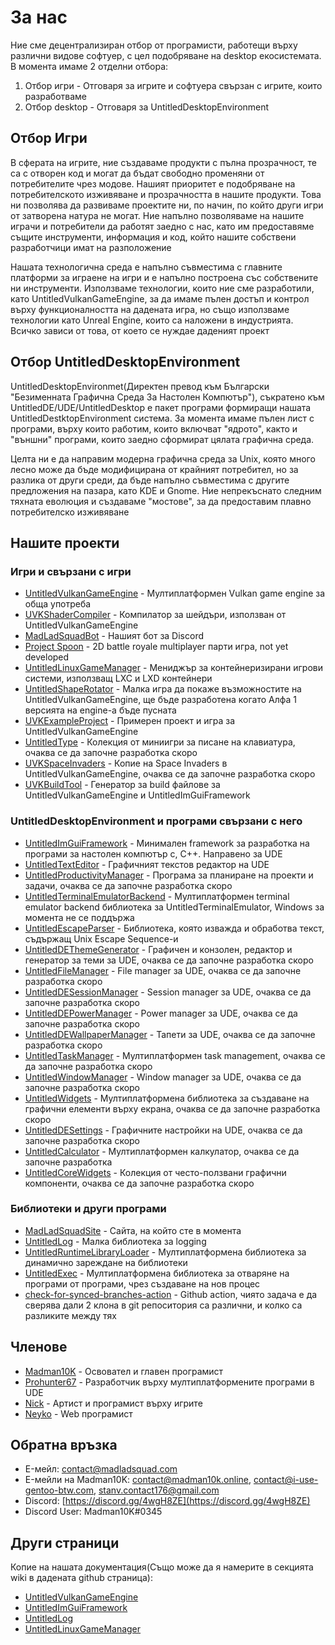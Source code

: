 # За нас
Ние сме децентрализиран отбор от програмисти, работещи върху различни видове софтуер, с цел подобряване на desktop екосистемата. В момента имаме 2 отделни
отбора:
1. Отбор игри - Отговаря за игрите и софтуера свързан с игрите, които разработваме
1. Отбор desktop - Отговаря за UntitledDesktopEnvironment

## Отбор Игри
В сферата на игрите, ние създаваме продукти с пълна прозрачност, те са с отворен код и могат да бъдат свободно променяни от потребителите чрез модове.
Нашият приоритет е подобряване на потребителското изживяване и прозрачността в нашите продукти. Това ни позволява да развиваме проектите ни, по начин,
по който други игри от затворена натура не могат. Ние напълно позволяваме на нашите играчи и потребители да работят заедно с нас, като им предоставяме
същите инструменти, информация и код, който нашите собствени разработчици имат на разположение

Нашата технологична среда е напълно съвместима с главните платформи за играене на игри и е напълно построена със собствените ни инструменти.
Използваме технологии, които ние сме разработили, като UntitledVulkanGameEngine, за да имаме пълен достъп и контрол върху функционалността на дадената
игра, но също използваме технологии като Unreal Engine, които са наложени в индустрията. Всичко зависи от това, от което се нуждае даденият проект

## Отбор UntitledDesktopEnvironment
UntitledDesktopEnvironmet(Директен превод към Български "Безименната Графична Среда За Настолен Компютър"), съкратено към UntitledDE/UDE/UntitledDesktop 
е пакет програми формиращи нашата UntitledDestktopEnvironment система. За момента имаме пълен лист с програми, върху които работим, които включват
"ядрото", както и "външни" програми, които заедно сформират цялата графична среда.

Целта ни е да направим модерна графична среда за Unix, която много лесно може да бъде модифицирана от крайният потребител, но за разлика от други среди,
да бъде напълно съвместима с другите предложения на пазара, като KDE и Gnome. Ние непрекъснато следним тяхната еволюция и създаваме "мостове", за да
предоставим плавно потребителско изживяване

## Нашите проекти
### Игри и свързани с игри
- [UntitledVulkanGameEngine](https://github.com/MadLadSquad/UntitledVulkanGameEngine) - Мултиплатформен Vulkan game engine за обща употреба
- [UVKShaderCompiler](https://github.com/MadLadSquad/UVKShaderCompiler) - Компилатор за шейдъри, използван от UntitledVulkanGameEngine
- [MadLadSquadBot](https://github.com/MadLadSquad/MadLadSquadBot) - Нашият бот за Discord
- [Project Spoon](https://github.com/MadLadSquad/ProjectSpoon) - 2D battle royale multiplayer парти игра, not yet developed
- [UntitledLinuxGameManager](https://github.com/MadLadSquad/UntitledLinuxGameManager) - Мениджър за контейнеризирани игрови системи, 
използващ LXC и LXD контейнери
- [UntitledShapeRotator](https://github.com/MadLadSquad/UntitledShapeRotator) - Малка игра да покаже възможностите на UntitledVulkanGameEngine,
ще бъде разработена когато Алфа 1 версията на engine-a бъде пусната 
- [UVKExampleProject](https://github.com/MadLadSquad/UVKExampleProject) - Примерен проект и игра за UntitledVulkanGameEngine
- [UntitledType](https://github.com/MadLadSquad/UntitledType) - Колекция от миниигри за писане на клавиатура, очаква се да започне разработка скоро
- [UVKSpaceInvaders](https://github.com/MadLadSquad/UVKSpaceInvaders) - Копие на Space Invaders в UntitledVulkanGameEngine, очаква се да започне 
разработка скоро
- [UVKBuildTool](https://github.com/MadLadSquad/UVKBuildTool) - Генератор за build файлове за UntitledVulkanGameEngine и UntitledImGuiFramework

### UntitledDesktopEnvironment и програми свързани с него
- [UntitledImGuiFramework](https://github.com/MadLadSquad/UntitledImGuiFramework) - Минимален framework за разработка на програми за настолен компютър с, 
C++. Направено за UDE
- [UntitledTextEditor](https://github.com/MadLadSquad/UntitledTextEditor) - Графичният текстов редактор на UDE
- [UntitledProductivityManager](https://github.com/MadLadSquad/UntitledProductivityManager) - Програма за планиране на проекти и задачи, очаква се да 
започне разработка скоро
- [UntitledTerminalEmulatorBackend](https://github.com/MadLadSquad/UTEBackend) - Мултиплатформен terminal emulator backend библиотека за 
UntitledTerminalEmulator, Windows за момента не се поддържа
- [UntitledEscapeParser](https://github.com/MadLadSquad/UntitledEscapeParser) - Библиотека, която изважда и обработва текст, съдържащ Unix Escape 
Sequence-и
- [UntitledDEThemeGenerator](https://github.com/MadLadSquad/UntitledDEThemeGenerator) - Графичен и конзолен, редактор и генератор за теми за UDE, 
очаква се да започне разработка скоро
- [UntitledFileManager](https://github.com/MadLadSquad/UntitledFileManager) - File manager за UDE, очаква се да започне разработка скоро
- [UntitledDESessionManager](https://github.com/MadLadSquad/UntitledDESessionManager) - Session manager за UDE, очаква се да започне разработка скоро
- [UntitledDEPowerManager](https://github.com/MadLadSquad/UntitledDEPowerManager) - Power manager за UDE, очаква се да започне разработка скоро
- [UntitledDEWallpaperManager](https://github.com/MadLadSquad/UntitledDEWallpaperManager) - Тапети за UDE, очаква се да започне разработка скоро
- [UntitledTaskManager](https://github.com/MadLadSquad/UntitledTaskManager) - Мултиплатформен task management, очаква се да започне разработка скоро
- [UntitledWindowManager](https://github.com/MadLadSquad/UntitledWindowManager) - Window manager за UDE, очаква се да започне разработка скоро
- [UntitledWidgets](https://github.com/MadLadSquad/UntitledWidgets) - Мултиплатформена библиотека за създаване на графични елементи върху екрана, 
очаква се да започне разработка скоро
- [UntitledDESettings](https://github.com/MadLadSquad/UntitledDESettings) - Графичните настройки на UDE, очаква се да започне разработка скоро
- [UntitledCalculator](https://github.com/MadLadSquad/UntitledCalculator) - Мултиплатформен калкулатор, очаква се да започне разработка
- [UntitledCoreWidgets](https://github.com/MadLadSquad/UntitledCoreWidgets) - Колекция от често-ползвани графични компоненти, очаква се да започне
разработка скоро

### Библиотеки и други програми
- [MadLadSquadSite](https://github.com/MadLadSquad/MadLadSquadSite) - Сайта, на който сте в момента
- [UntitledLog](https://github.com/MadLadSquad/UntitledLog) - Малка библиотека за logging
- [UntitledRuntimeLibraryLoader](https://github.com/MadLadSquad/UntitledRuntimeLibraryLoader) - Мултиплатформена библиотека за динамично зареждане на
библиотеки
- [UntitledExec](https://github.com/MadLadSquad/UntitledExec) - Мултиплатформена библиотека за отваряне на програми от програми, чрез създаване на нов
процес
- [check-for-synced-branches-action](https://github.com/MadLadSquad/check-for-synced-branches-action) - Github action, чиято задача е да сверява дали
2 клона в git репоситория са различни, и колко са разликите между тях

## Членове
- [Madman10K](https://github.com/Madman10K) - Освовател и главен програмист
- [Prohunter67](https://github.com/ProHunter67BG) - Разработчик върху мултиплатформените програми в UDE
- [Nick](https://github.com/nick-1666) - Артист и програмист върху игрите
- [Neyko](https://github.com/Neyko641) - Web програмист

## Обратна връзка
- E-мейл: contact@madladsquad.com
- E-мейли на Madman10K: contact@madman10k.online, contact@i-use-gentoo-btw.com, stanv.contact176@gmail.com
- Discord: [https://discord.gg/4wgH8ZE](https://discord.gg/4wgH8ZE)
- Discord User: Madman10K#0345

## Други страници
Копие на нашата документация(Също може да я намерите в секцията wiki в дадената github страница):
- [UntitledVulkanGameEngine](https://madladsquad.com/docs/UntitledVulkanGameEngine/Home)
- [UntitledImGuiFramework](https://madladsquad.com/docs/UntitledImGuiFramework/Home)
- [UntitledLog](https://madladsquad.com/docs/UntitledLog/Home)
- [UntitledLinuxGameManager](https://madladsquad.com/docs/UntitledLinuxGameManager/Home)
